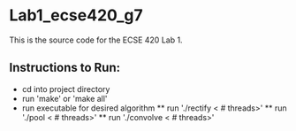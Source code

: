 # Lab1_ecse420_g7
This is the source code for the ECSE 420 Lab 1.


## Instructions to Run:
* cd into project directory
* run 'make' or 'make all'
* run executable for desired algorithm
** run './rectify <name of input png> <name of output png> < # threads>'
** run './pool <name of input png> <name of output png> < # threads>'
** run './convolve <name of input png> <name of output png> < # threads>'
